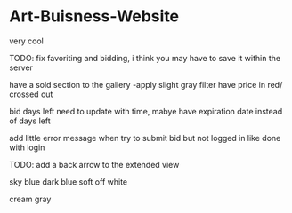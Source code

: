 # Art-Buisness-Website
very cool

TODO:
fix favoriting and bidding, i think you may have to save it within the server

have a sold section to the gallery
-apply slight gray filter
have price in red/ crossed out

bid days left need to update with time, mabye have expiration date instead of days left 

add little error message when try to submit bid but not logged in like done with login

TODO:
add a back arrow to the extended view

sky blue
dark blue
soft off white

cream gray